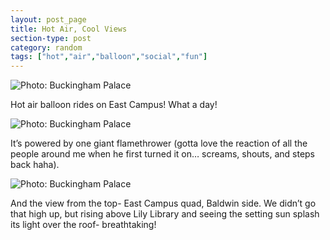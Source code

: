 ```yaml
---
layout: post_page
title: Hot Air, Cool Views
section-type: post
category: random
tags: ["hot","air","balloon","social","fun"]
---
```



<img alt="Photo: Buckingham Palace" src="http://brianmlin.com/Images/2015.05.07/balloon.jpg" style="max-width:630px;">

Hot air balloon rides on East Campus! What a day!

<img alt="Photo: Buckingham Palace" src="http://brianmlin.com/Images/2015.05.07/balloonfire.jpg" style="max-width:630px;">

It’s powered by one giant flamethrower (gotta love the reaction of all the people around me when he first turned it on… screams, shouts, and steps back haha). 

<img alt="Photo: Buckingham Palace" src="http://brianmlin.com/Images/2015.05.07/quad.jpg" style="max-width:630px;">

And the view from the top- East Campus quad, Baldwin side. We didn’t go that high up, but rising above Lily Library and seeing the setting sun splash its light over the roof- breathtaking!